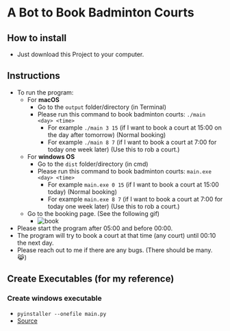 # A Bot to Book Badminton Courts

## How to install

- Just download this Project to your computer.

## Instructions
- To run the program: 
  - For **macOS**
    - Go to the `output` folder/directory (in Terminal)
    - Please run this command to book badminton courts: `./main <day> <time>`
      - For example `./main 3 15` (if I want to book a court at 15:00 on the day after tomorrow) (Normal booking)
      - For example `./main 8 7` (if I want to book a court at 7:00 for today one week later) (Use this to rob a court.)
  - For **windows OS**
    - Go to the `dist` folder/directory (in cmd)
    - Please run this command to book badminton courts: `main.exe <day> <time>`
      - For example `main.exe 0 15` (if I want to book a court at 15:00 today) (Normal booking)
      - For example `main.exe 8 7` (if I want to book a court at 7:00 for today one week later) (Use this to rob a court.)
  - Go to the booking page. (See the following gif)
    - ![book](https://github.com/fb1n15/Gym-Booking-Bot/blob/manual_login/resources/ezgif.com-gif-maker.gif)
- Please start the program after 05:00 and before 00:00. 
- The program will try to book a court at that time (any court) until 00:10 the next day.
- Please reach out to me if there are any bugs. (There should be many. 😹)

## Create Executables (for my reference)
### Create windows executable
- `pyinstaller --onefile main.py`
- [Source](https://datatofish.com/executable-pyinstaller/)
